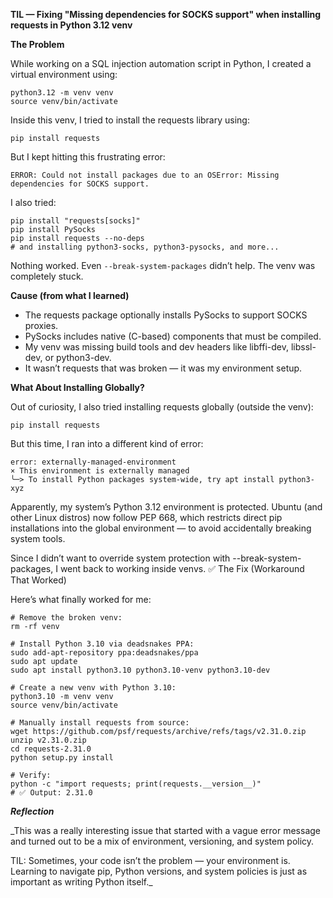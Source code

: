 **TIL — Fixing "Missing dependencies for SOCKS support" when installing requests in Python 3.12 venv**

**The Problem**

While working on a SQL injection automation script in Python, I created a virtual environment using:
```
python3.12 -m venv venv
source venv/bin/activate
```
Inside this venv, I tried to install the requests library using:
```
pip install requests
```
But I kept hitting this frustrating error:
```
ERROR: Could not install packages due to an OSError: Missing dependencies for SOCKS support.
```
I also tried:
```
pip install "requests[socks]"
pip install PySocks
pip install requests --no-deps
# and installing python3-socks, python3-pysocks, and more...
```
Nothing worked.
Even ```--break-system-packages``` didn’t help. The venv was completely stuck.

**Cause (from what I learned)**

- The requests package optionally installs PySocks to support SOCKS proxies.
- PySocks includes native (C-based) components that must be compiled.
- My venv was missing build tools and dev headers like libffi-dev, libssl-dev, or python3-dev.
- It wasn’t requests that was broken — it was my environment setup.

**What About Installing Globally?**

Out of curiosity, I also tried installing requests globally (outside the venv):
```
pip install requests
```
But this time, I ran into a different kind of error:
```
error: externally-managed-environment
× This environment is externally managed
╰─> To install Python packages system-wide, try apt install python3-xyz
```
Apparently, my system’s Python 3.12 environment is protected.
Ubuntu (and other Linux distros) now follow PEP 668, which restricts direct pip installations into the global environment — to avoid accidentally breaking system tools.

Since I didn’t want to override system protection with --break-system-packages, I went back to working inside venvs.
✅ The Fix (Workaround That Worked)

Here’s what finally worked for me:
```
# Remove the broken venv:
rm -rf venv

# Install Python 3.10 via deadsnakes PPA:
sudo add-apt-repository ppa:deadsnakes/ppa
sudo apt update
sudo apt install python3.10 python3.10-venv python3.10-dev

# Create a new venv with Python 3.10:
python3.10 -m venv venv
source venv/bin/activate

# Manually install requests from source:
wget https://github.com/psf/requests/archive/refs/tags/v2.31.0.zip
unzip v2.31.0.zip
cd requests-2.31.0
python setup.py install

# Verify:
python -c "import requests; print(requests.__version__)"
# ✅ Output: 2.31.0
```

***Reflection***

_This was a really interesting issue that started with a vague error message and turned out to be a mix of environment, versioning, and system policy.

TIL: Sometimes, your code isn’t the problem — your environment is.
Learning to navigate pip, Python versions, and system policies is just as important as writing Python itself._
